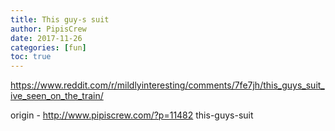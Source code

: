 ```yaml
---
title: This guy-s suit
author: PipisCrew
date: 2017-11-26
categories: [fun]
toc: true
---
```


https://www.reddit.com/r/mildlyinteresting/comments/7fe7jh/this_guys_suit_ive_seen_on_the_train/

origin - http://www.pipiscrew.com/?p=11482 this-guys-suit